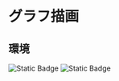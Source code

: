 # グラフ描画
## 環境  
<img alt="Static Badge" src="https://img.shields.io/badge/-%20?style=plastic&logo=Windows10&logoColor=%230078D6&label=Windows10&labelColor=%23000000&color=000000">
<img alt="Static Badge" src="https://img.shields.io/badge/wsl2-w?style=plastic&logo=linux&logoColor=000000&labelColor=%23FCC624&color=%23FCC624">
